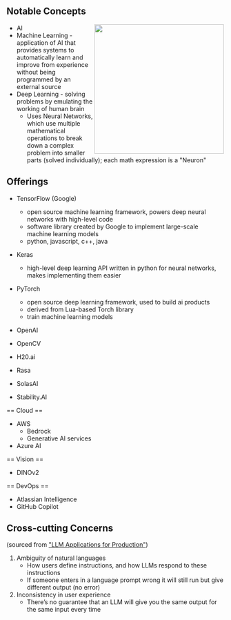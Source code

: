 
## Notable Concepts

<img width="300" align="right" alt="" src="https://user-images.githubusercontent.com/29279545/233679701-f2739ca9-6742-440e-8fe0-98c172907e5e.png">

- AI
- Machine Learning - application of AI that provides systems to automatically learn and improve from experience without being programmed by an external source
- Deep Learning - solving problems by emulating the working of human brain
	- Uses Neural Networks, which use multiple mathematical operations to break down a complex problem into smaller parts (solved individually); each math expression is a "Neuron"


## Offerings

- TensorFlow (Google)
	- open source machine learning framework, powers deep neural networks with high-level code
	- software library created by Google to implement large-scale machine learning models
	- python, javascript, c++, java
- Keras
	- high-level deep learning API written in python for neural networks, makes implementing them easier

- PyTorch
	- open source deep learning framework, used to build ai products
	- derived from Lua-based Torch library
	- train machine learning models
- OpenAI
- OpenCV
- H20.ai
- Rasa
- SolasAI
- Stability.AI

== Cloud ==
- AWS
	- Bedrock
	- Generative AI services
- Azure AI

== Vision == 
- DINOv2


== DevOps ==
- Atlassian Intelligence
- GitHub Copilot









## Cross-cutting Concerns
(sourced from ["LLM Applications for Production"](https://huyenchip.com/2023/04/11/llm-engineering.html))

1. Ambiguity of natural languages
	- How users define instructions, and how LLMs respond to these instructions
	- If someone enters in a language prompt wrong it will still run but give different output (no error)
2. Inconsistency in user experience
	- There’s no guarantee that an LLM will give you the same output for the same input every time
